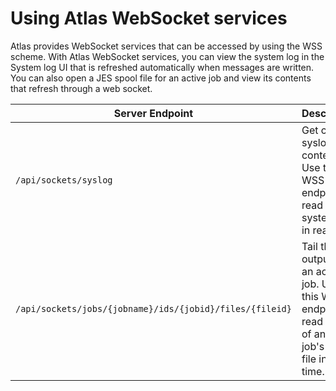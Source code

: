 # Using Atlas WebSocket services

Atlas provides WebSocket services that can be accessed by using the WSS scheme. With Atlas WebSocket services, you can view the system log in the System log UI that is refreshed automatically when messages are written. You can also open a JES spool file for an active job and view its contents that refresh through a web socket.

| Server Endpoint | Description | Prerequisites |
| --- | --- | --- |
| `/api/sockets/syslog` | Get current syslog content. Use this WSS endpoint to read the system log in real time. | SDSF |
| `/api/sockets/jobs/{jobname}/ids/{jobid}/files/{fileid}` | Tail the output of an active job. Use this WSS endpoint to read the tail of an active job's output file in real time. | z/OSMF restjobs |

